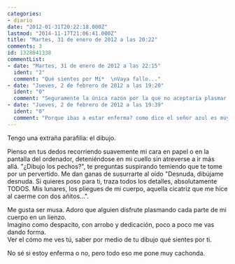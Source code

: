 ```yaml
---
categories:
- diario
date: "2012-01-31T20:22:18.000Z"
lastmod: "2014-11-17T21:06:41.000Z"
title: "Martes, 31 de enero de 2012 a las 20:22"
comments: 3
id: 1328041338
commentList:
- date: "Martes, 31 de enero de 2012 a las 22:15"
  ident: "2"
  comment: "Qué sientes por Mí*  \nVaya fallo..."
- date: "Jueves, 2 de febrero de 2012 a las 19:20"
  ident: "0"
  comment: "Seguramente la única razón por la que no aceptaría plasmar cada parte de tu cuerpo sería por miedo a hacerlo mal. O no... es sólo una suposición hipotética Igualmente yo de ti se lo propondría, piensa que \'\'el no, ya lo tienes\'\' xD Y no, desde mi punto de vista no estás enferma, es más, me parece bonito."
- date: "Jueves, 2 de febrero de 2012 a las 19:39"
  ident: "0"
  comment: "Porque ibas a estar enferma? como dice el señor azul es muy bonito, a cada uno con sus gustos, hay gente a la que le va el fisting y a ti te va que te plasmen desnuda."
---
```


Tengo una extraña parafilia: el dibujo.  
  
Pienso en tus dedos recorriendo suavemente mi cara en papel o en la pantalla del ordenador, deteniéndose en mi cuello sin atreverse a ir más allá. "¿Dibujo los pechos?", te preguntas suspirando temiendo que te tome por un pervertido. Me dan ganas de susurrarte al oído "Desnuda, dibújame desnuda. Si quieres poso para ti, traza todos los detalles, absolutamente TODOS. Mis lunares, los pliegues de mi cuerpo, aquella cicatriz que me hice al caerme con dos añitos...".  
  
Me gusta ser musa. Adoro que alguien disfrute plasmando cada parte de mi cuerpo en un lienzo.  
Imagino como despacito, con arrobo y dedicación, poco a poco me vas dando forma.  
Ver el cómo me ves tú, saber por medio de tu dibujo qué sientes por ti.  
  
No sé si estoy enferma o no, pero todo eso me pone muy cachonda.